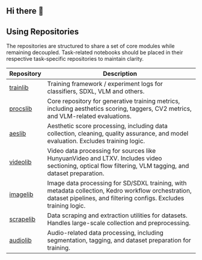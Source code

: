 ## Hi there 👋

## Using Repositories

The repositories are structured to share a set of core modules while remaining decoupled. Task-related notebooks should be placed in their respective task-specific repositories to maintain clarity.

| Repository | Description |
|------------|------------|
| [trainlib](https://github.com/arot-devs/trainlib) | Training framework / experiment logs for classifiers, SDXL, VLM and others. |
| [procslib](https://github.com/arot-devs/procslib) | Core repository for generative training metrics, including aesthetics scoring, taggers, CV2 metrics, and VLM-related evaluations. |
| [aeslib](https://github.com/arot-devs/aeslib) | Aesthetic score processing, including data collection, cleaning, quality assurance, and model evaluation. Excludes training logic. |
| [videolib](https://github.com/arot-devs/videolib) | Video data processing for sources like HunyuanVideo and LTXV. Includes video sectioning, optical flow filtering, VLM tagging, and dataset preparation. |
| [imagelib](https://github.com/arot-devs/imagelib) | Image data processing for SD/SDXL training, with metadata collection, Kedro workflow orchestration, dataset pipelines, and filtering configs. Excludes training logic. |
| [scrapelib](https://github.com/arot-devs/scrapelib) | Data scraping and extraction utilities for datasets. Handles large-scale collection and preprocessing. |
| [audiolib](https://github.com/arot-devs/audiolib) | Audio-related data processing, including segmentation, tagging, and dataset preparation for training. |

